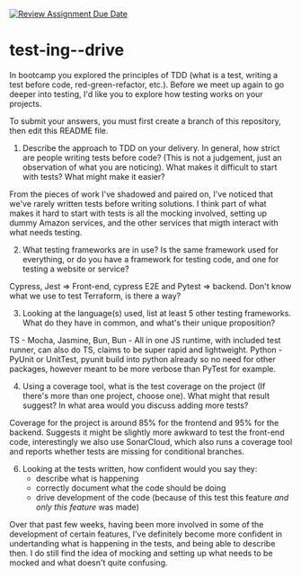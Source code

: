 [![Review Assignment Due Date](https://classroom.github.com/assets/deadline-readme-button-22041afd0340ce965d47ae6ef1cefeee28c7c493a6346c4f15d667ab976d596c.svg)](https://classroom.github.com/a/ycVsfoVh)
# test-ing--drive

In bootcamp you explored the principles of TDD (what is a test, writing a test before code, red-green-refactor, etc.). Before we meet up again to go deeper into testing, I'd like you to explore how testing works on your projects.

To submit your answers, you must first create a branch of this repository, then edit this README file.

1. Describe the approach to TDD on your delivery. In general, how strict are people writing tests before code? (This is not a judgement, just an observation of what you are noticing). What makes it difficult to start with tests? What might make it easier?

From the pieces of work I've shadowed and paired on, I've noticed that we've rarely written tests before writing solutions. I think part of what makes it hard to start with tests is all the mocking involved, setting up dummy Amazon services, and the other services that migth interact with what needs testing. 

2. What testing frameworks are in use? Is the same framework used for everything, or do you have a framework for testing code, and one for testing a website or service?

Cypress, Jest => Front-end, cypress E2E and Pytest => backend. Don't know what we use to test Terraform, is there a way?

3. Looking at the language(s) used, list at least 5 other testing frameworks. What do they have in common, and what's their unique proposition?

TS - Mocha, Jasmine, Bun,
Bun - All in one JS runtime, with included test runner, can also do TS, claims to be super rapid and lightweight.
Python - PyUnit or UnitTest, pyunit build into python already so no need for other packages, however meant to be more verbose than PyTest for example.

4. Using a coverage tool, what is the test coverage on the project (If there's more than one project, choose one). What might that result suggest? In what area would you discuss adding more tests?

Coverage for the project is around 85% for the frontend and 95% for the backend. Suggests it might be slightly more awkward to test the front-end code, interestingly we also use SonarCloud, which also runs a coverage tool and reports whether tests are missing for conditional branches.


6. Looking at the tests written, how confident would you say they:
    - describe what is happening
    - correctly document what the code should be doing
    - drive development of the code (because of this test this feature *and only this feature* was made)
  
Over that past few weeks, having been more involved in some of the development of certain features, I've definitely become more confident in undertanding what is happening in the tests, and being able to describe then. I do still find the idea of mocking and setting up what needs to be mocked and what doesn't quite confusing.





